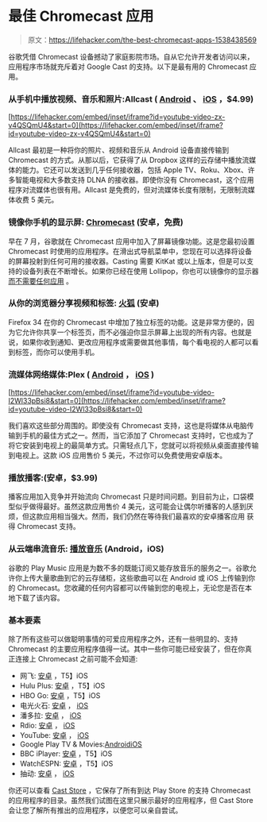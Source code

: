 # 最佳 Chromecast 应用

> 原文：<https://lifehacker.com/the-best-chromecast-apps-1538438569>

谷歌凭借 Chromecast 设备撼动了家庭影院市场。自从它允许开发者访问以来，应用程序市场就充斥着对 Google Cast 的支持。以下是最有用的 Chromecast 应用。



### 从手机中播放视频、音乐和照片:Allcast ( [Android](https://play.google.com/store/apps/details?id=com.koushikdutta.cast) 、 [iOS](https://itunes.apple.com/us/app/allcast-send-photos-music/id943763227?mt=8) ，$4.99)

 [https://lifehacker.com/embed/inset/iframe?id=youtube-video-zx-v4QSQmU4&start=0](https://lifehacker.com/embed/inset/iframe?id=youtube-video-zx-v4QSQmU4&start=0) 

Allcast 最初是一种将你的照片、视频和音乐从 Android 设备直接传输到 Chromecast 的方式。从那以后，它获得了从 Dropbox 这样的云存储中播放流媒体的能力。它还可以发送到几乎任何接收器，包括 Apple TV、Roku、Xbox、许多智能电视和大多数支持 DLNA 的接收器。即使你没有 Chromecast，这个应用程序对流媒体也很有用。Allcast 是免费的，但对流媒体长度有限制，无限制流媒体收费 5 美元。

### 镜像你手机的显示屏: [Chromecast](https://play.google.com/store/apps/details?id=com.google.android.apps.chromecast.app) (安卓，免费)

早在 7 月，谷歌就在 Chromecast 应用中加入了屏幕镜像功能。这是您最初设置 Chromecast 时使用的应用程序。在滑出式导航菜单中，您现在可以选择将设备的屏幕投射到任何可用的接收器。Casting 需要 KitKat 或以上版本，但是可以支持的设备列表在不断增长。如果你已经在使用 Lollipop，你也可以镜像你的显示器 [而不需要任何应用](http://gizmodo.com/16-things-you-can-do-in-android-lollipop-that-you-could-1659628014) 。

### 从你的浏览器分享视频和标签: [火狐](https://play.google.com/store/apps/details?id=org.mozilla.firefox) (安卓)

Firefox 34 在你的 Chromecast 中增加了独立标签的功能。这是非常方便的，因为它允许你共享一个标签页，而不必强迫你显示屏幕上出现的所有内容。也就是说，如果你收到通知、更改应用程序或需要做其他事情，每个看电视的人都可以看到标签，而你可以使用手机。

### 流媒体网络媒体:Plex ( [Android](https://play.google.com/store/apps/details?id=com.plexapp.android) ， [iOS](https://itunes.apple.com/us/app/plex/id383457673?mt=8) )

 [https://lifehacker.com/embed/inset/iframe?id=youtube-video-I2Wl33pBsi8&start=0](https://lifehacker.com/embed/inset/iframe?id=youtube-video-I2Wl33pBsi8&start=0) 

我们喜欢这些部分周围的。即使没有 Chromecast 支持，这也是将媒体从电脑传输到手机的最佳方式之一。然而，当它添加了 Chromecast 支持时，它也成为了将它安装到电视上的最简单方式。只需轻点几下，您就可以将视频从桌面直接传输到电视上。这款 iOS 应用售价 5 美元，不过你可以免费使用安卓版本。

### 播放播客:(安卓，$3.99)

播客应用加入竞争并开始流向 Chromecast 只是时间问题。到目前为止，口袋模型似乎做得最好。虽然这款应用售价 4 美元，这可能会让偶尔听播客的人感到厌烦，但这款应用相当强大。然而，我们仍然在等待我们最喜欢的安卓播客应用 获得 Chromecast 支持。

### 从云端串流音乐: [播放音乐](https://play.google.com/store/apps/details?id=com.google.android.music) (Android，iOS)

谷歌的 Play Music 应用是为数不多的既能订阅又能存放音乐的服务之一。谷歌允许你上传大量歌曲到它的云存储柜，这些歌曲可以在 Android 或 iOS 上传输到你的 Chromecast。您收藏的任何内容都可以传输到您的电视上，无论您是否在本地下载了该内容。

### 基本要素

除了所有这些可以做聪明事情的可爱应用程序之外，还有一些明显的、支持 Chromecast 的主要应用程序值得一试。其中一些你可能已经安装了，但在你真正连接上 Chromecast 之前可能不会知道:

*   网飞: [安卓](https://play.google.com/store/apps/details?id=com.netflix.mediaclient) ，T5】iOS
*   Hulu Plus: [安卓](https://play.google.com/store/apps/details?id=com.hulu.plus) ，T5】iOS
*   HBO Go: [安卓](https://play.google.com/store/apps/details?id=com.HBO) ，T5】iOS
*   电光火石: [安卓](https://play.google.com/store/apps/details?id=com.gotv.crackle.handset) ， [iOS](https://itunes.apple.com/us/app/id377951542)
*   潘多拉: [安卓](https://play.google.com/store/apps/details?id=com.pandora.android) ， [iOS](https://itunes.apple.com/us/app/pandora-radio/id284035177?mt=8)
*   Rdio: [安卓](https://play.google.com/store/apps/details?id=com.rdio.android.ui) ， [iOS](https://itunes.apple.com/us/app/id335060889)
*   YouTube: [安卓](https://play.google.com/store/apps/details?id=com.google.android.youtube) ， [iOS](https://itunes.apple.com/us/app/youtube/id544007664?mt=8)
*   Google Play TV & Movies:[Android](https://play.google.com/store/apps/details?id=com.google.android.videos)[iOS](https://itunes.apple.com/us/app/google-play-movies-tv/id746894884?mt=8)
*   BBC iPlayer: [安卓](https://play.google.com/store/apps/details?id=bbc.iplayer.android) ，T5】iOS
*   WatchESPN: [安卓](https://play.google.com/store/apps/details?id=air.WatchESPN&hl=en) ，T5】iOS
*   抽动: [安卓](https://play.google.com/store/apps/details?id=tv.twitch.android.viewer&hl=en) ， [iOS](https://itunes.apple.com/us/app/id460177396)

你还可以查看 [Cast Store](https://play.google.com/store/apps/details?id=goko.gcs) ，它保存了所有到达 Play Store 的支持 Chromecast 的应用程序的目录。虽然我们试图在这里只展示最好的应用程序，但 Cast Store 会让您了解所有推出的应用程序，以便您可以亲自尝试。
